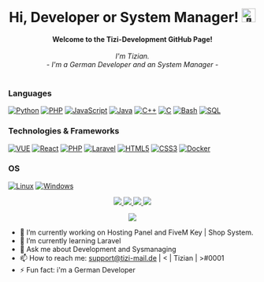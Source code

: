 
<h1 align="center">Hi, Developer or System Manager! <img src="https://camo.githubusercontent.com/edd88a50ef80173549840186c86c74c75189da8e897ca7cf22c2ee868c007650/68747470733a2f2f63646e2e74697a69616e2e746b2f42696c6465722f48616e64732e676966" width="28px" alt="👋"></h1>

<p align="center">
    <b>Welcome to the Tizi-Development GitHub Page!</b><br><br>
    <i>
        I'm Tizian.<br>
        - I'm a German Developer and an System Manager - <br>
    </i><br>

### Languages
[![Python](https://img.shields.io/badge/python-black?style=for-the-badge&logo=python)](https://github.com/TiziDevelopment)
[![PHP](https://img.shields.io/badge/php-black?style=for-the-badge&logo=php)](https://github.com/TiziDevelopment)
[![JavaScript](https://img.shields.io/badge/javascript-black?style=for-the-badge&logo=javascript)](https://github.com/TiziDevelopment)
[![Java](https://img.shields.io/badge/java-black?style=for-the-badge&logo=openjdk)](https://github.com/TiziDevelopment)
[![C++](https://img.shields.io/badge/c++-black?style=for-the-badge&logo=cplusplus)](https://github.com/TiziDevelopment)
[![C](https://img.shields.io/badge/c-black?style=for-the-badge&logo=c)](https://github.com/TiziDevelopment)
[![Bash](https://img.shields.io/badge/bash-black?style=for-the-badge&logo=gnu-bash&logoColor=white)](https://github.com/TiziDevelopment)
[![SQL](https://img.shields.io/badge/sql-black?style=for-the-badge&logo=mysql)](https://github.com/TiziDevelopment)

### Technologies & Frameworks
[![VUE](https://img.shields.io/badge/vue-black?style=for-the-badge&logo=vue)](https://github.com/TiziDevelopment)
[![React](https://img.shields.io/badge/react-black?style=for-the-badge&logo=react)](https://github.com/TiziDevelopment)
[![PHP](https://img.shields.io/badge/php-black?style=for-the-badge&logo=php)](https://github.com/TiziDevelopment)
[![Laravel](https://img.shields.io/badge/Laravel-black?style=for-the-badge&logo=Laravel)](https://github.com/TiziDevelopment)
[![HTML5](https://img.shields.io/badge/html5-black?style=for-the-badge&logo=html5)](https://hub.docker.com/u/TiziDevelopment)
[![CSS3](https://img.shields.io/badge/css3-black?style=for-the-badge&logo=css3)](https://hub.docker.com/u/TiziDevelopment)
[![Docker](https://img.shields.io/badge/docker-black?style=for-the-badge&logo=docker)](https://hub.docker.com/u/TiziDevelopment)

### OS
[![Linux](https://img.shields.io/badge/linux-black?style=for-the-badge&logo=Linux)](https://github.com/TiziDevelopment)
[![Windows](https://img.shields.io/badge/Windows-black?style=for-the-badge&logo=Windows)](https://github.com/TiziDevelopment)

<p align="center">
  <a href="https://github.com/TiziDevelopment">
    <img src="http://github-profile-summary-cards.vercel.app/api/cards/profile-details?username=TiziDevelopment&theme=transparent" />
  </a>
  <a href="https://github.com/TiziDevelopment">
    <img src="https://github-readme-streak-stats.herokuapp.com/?user=TiziDevelopment&hide_border=true&card_width=338&theme=transparent" />
  </a>
  <a href="https://github.com/TiziDevelopment">
    <img src="http://github-profile-summary-cards.vercel.app/api/cards/stats?username=TiziDevelopment&theme=transparent" />
  </a>
  <a href="https://github.com/TiziDevelopment">
    <img src="https://github-readme-stats.vercel.app/api/top-langs/?username=TiziDevelopment&langs_count=10&exclude_repo=&hide=jupyter%20notebook,vim%20script,cmake,makefile,batchfile,emacs%20lisp,css,html&layout=default&card_width=699&hide_border=true&theme=transparent" />
  </a>
</p>

<p align="center">
  <a href="https://github.com/TiziDevelopment">
    <img src="https://komarev.com/ghpvc/?username=TiziDevelopment&color=green&style=flat" />
  </a>
</p>

- 🔭 I’m currently working on Hosting Panel and FiveM Key | Shop System.
- 🌱 I’m currently learning Laravel
- 💬 Ask me about Development and Sysmanaging
- 📫 How to reach me: support@tizi-mail.de | < | Tizian | >#0001
- ⚡ Fun fact: i'm a German Developer
